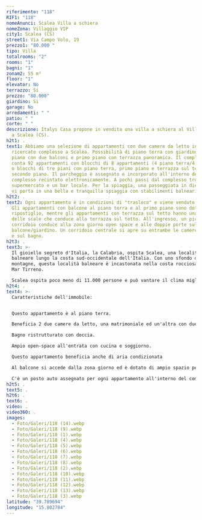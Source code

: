 ```yaml
---
riferimento: "118"
RIF1: "118"
nomeAnunci: Scalea Villa a schiera
nomeZona: Villaggio VIP
city1: Scalea (CS)
street1: Via Campo Volo, 19
prezzo1: "80.000 "
tipo: Villa
totalrooms: "2"
rooms: "1"
bagni: "1"
zonam2: 55 m²
floor: "1"
elevator: No
terrazzo: Si
prezzo: "80.000"
giardino: Si
garage: No
arredamenti: " "
patio: " "
corte: " "
descrizione: Italys Casa propone in vendita una villa a schiera al Villaggio VIP
  a Scalea (CS).
h2t1: .
text1: Abbiamo una selezione di appartamenti con due camere da letto in questo
  ricercato complesso a Scalea. Possibilità di piano terra con giardino, primo
  piano con due balconi e primo piano con terrazza panoramica. Il complesso
  conta 92 appartamenti con blocchi di 8 appartamenti (4 piano terra/4 1° piano)
  o blocchi di tre piani con piano terra, primo piano e terrazza sul tetto del
  secondo piano. Il parcheggio è assegnato e incorporato all'interno del
  complesso recintato elettronicamente. A pochi passi dal complesso troverete un
  supermercato e un bar locale. Per la spiaggia, una passeggiata in dieci minuti
  vi porta in una bella e tranquilla spiaggia con stabilimenti balneari.
h2t2: .
text2: Ogni appartamento è in condizioni di "trasloco" e viene venduto arredato.
  Gli appartamenti con balcone al piano terra e al primo piano sono dotati di un
  ripostiglio, mentre gli appartamenti con terrazza sul tetto hanno una tromba
  delle scale che conduce alla terrazza sul tetto. All'ingresso, un piccolo
  corridoio conduce alla zona giorno open space e alle doppie porte sul
  balcone/giardino. Un corridoio centrale si apre su entrambe le camere da letto
  e sul bagno.
h2t3: .
text3: >-
  Il gioiello segreto d'Italia, la Calabria, ospita Scalea, una località
  balneare lungo la costa sud-occidentale dell'Italia. Con uno sfondo di
  montagne, questa località balneare è incastonata nella costa rocciosa lungo il
  Mar Tirreno.

  Scalea ospita poco meno di 11.000 persone e può vantare il clima migliore dell'Europa meridionale. Una città fiorente tutto l'anno con numerosi ristoranti, bar, negozi e oltre 6 km di spiaggia. Un luogo ideale per la pensione o la casa per le vacanze
h2t4: .
text4: >-
  Caratteristiche dell'immobile:


  Questo appartamento è al piano terra.

  Beneficia 2 due camere da letto, una matrimoniale ed un'altra con due letti singoli.

  Bagno ristrutturato con doccia.

  Ampio open-space all'entrata con cucina e soggiorno.

  Questo appartamento beneficia anche di aria condizionata

  Al balcone si accede dalla zona giorno ed è dotato di ampio spazio per tavolo e sedie. CLASSE ENERGETICA E

  C'è un posto auto assegnato per ogni appartamento all'interno del complesso privato recintato.
h2t5: .
text5: .
h2t6: .
text6: .
video: .
video360: .
images:
  - Foto/Galeri/118 (14).webp
  - Foto/Galeri/118 (9).webp
  - Foto/Galeri/118 (1).webp
  - Foto/Galeri/118 (4).webp
  - Foto/Galeri/118 (5).webp
  - Foto/Galeri/118 (6).webp
  - Foto/Galeri/118 (7).webp
  - Foto/Galeri/118 (8).webp
  - Foto/Galeri/118 (2).webp
  - Foto/Galeri/118 (10).webp
  - Foto/Galeri/118 (11).webp
  - Foto/Galeri/118 (12).webp
  - Foto/Galeri/118 (13).webp
  - Foto/Galeri/118 (3).webp
latitude: "39.789694"
longitude: "15.802784"
---
```

